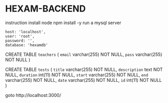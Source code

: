 # HEXAM-BACKEND

instruction
install node
npm install -y
run a mysql server 

    host: 'localhost',
    user: 'root',
    password: '',
    database: 'hexamdb'
    
    
CREATE TABLE `teachers` (
  `email` varchar(255) NOT NULL,
  `pass` varchar(255) NOT NULL
)

CREATE TABLE `tests` (
  `title` varchar(255) NOT NULL,
  `description` text NOT NULL,
  `duration` int(11) NOT NULL,
  `start` varchar(255) NOT NULL,
  `end` varchar(255) NOT NULL,
  `date` varchar(255) NOT NULL,
  `id` int(11) NOT NULL
) 

goto http://localhost:3000/
